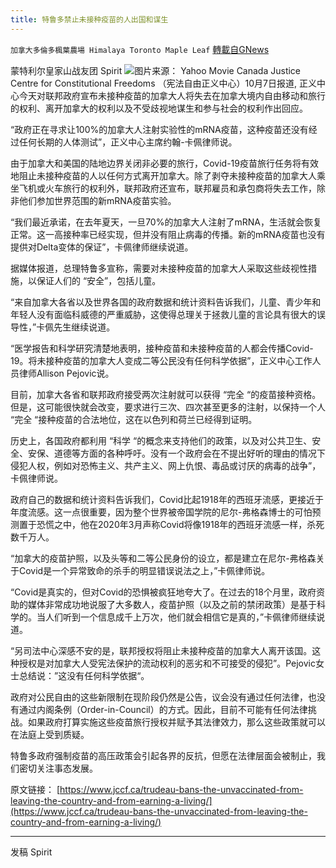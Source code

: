 ```yaml
---
title: 特鲁多禁止未接种疫苗的人出国和谋生
---
```

`加拿大多倫多楓葉農場 Himalaya Toronto Maple Leaf` [轉載自GNews](https://gnews.org/zh-hans/1581972/)

蒙特利尔皇家山战友团 Spirit
![](https://assets.gnews.org/wp-content/uploads/2021/10/4855bacca3fb37df9a8f4cdb1cdd79c2.jpg)图片来源： Yahoo Movie Canada
Justice Centre for Constitutional Freedoms （宪法自由正义中心）10月7日报道, 正义中心今天对联邦政府宣布未接种疫苗的加拿大人将失去在加拿大境内自由移动和旅行的权利、离开加拿大的权利以及不受歧视地谋生和参与社会的权利作出回应。

“政府正在寻求让100%的加拿大人注射实验性的mRNA疫苗，这种疫苗还没有经过任何长期的人体测试”，正义中心主席约翰-卡佩律师说。

由于加拿大和美国的陆地边界关闭非必要的旅行，Covid-19疫苗旅行任务将有效地阻止未接种疫苗的人以任何方式离开加拿大。除了剥夺未接种疫苗的加拿大人乘坐飞机或火车旅行的权利外，联邦政府还宣布，联邦雇员和承包商将失去工作，除非他们参加世界范围的新mRNA疫苗实验。

“我们最近承诺，在去年夏天，一旦70%的加拿大人注射了mRNA，生活就会恢复正常。这一高接种率已经实现，但并没有阻止病毒的传播。新的mRNA疫苗也没有提供对Delta变体的保证”，卡佩律师继续说道。

据媒体报道，总理特鲁多宣称，需要对未接种疫苗的加拿大人采取这些歧视性措施，以保证人们的 “安全”，包括儿童。

“来自加拿大各省以及世界各国的政府数据和统计资料告诉我们，儿童、青少年和年轻人没有面临科威德的严重威胁，这使得总理关于拯救儿童的言论具有很大的误导性，”卡佩先生继续说道。

“医学报告和科学研究清楚地表明，接种疫苗和未接种疫苗的人都会传播Covid-19。将未接种疫苗的加拿大人变成二等公民没有任何科学依据”，正义中心工作人员律师Allison Pejovic说。

目前，加拿大各省和联邦政府接受两次注射就可以获得 “完全 “的疫苗接种资格。但是，这可能很快就会改变，要求进行三次、四次甚至更多的注射，以保持一个人 “完全 “接种疫苗的合法地位，这在以色列和荷兰已经得到证明。

历史上，各国政府都利用 “科学 “的概念来支持他们的政策，以及对公共卫生、安全、安保、道德等方面的各种呼吁。没有一个政府会在不提出好听的理由的情况下侵犯人权，例如对恐怖主义、共产主义、网上仇恨、毒品或讨厌的病毒的战争”，卡佩律师说。

政府自己的数据和统计资料告诉我们，Covid比起1918年的西班牙流感，更接近于年度流感。这一点很重要，因为整个世界被帝国学院的尼尔-弗格森博士的可怕预测置于恐慌之中，他在2020年3月声称Covid将像1918年的西班牙流感一样，杀死数千万人。

“加拿大的疫苗护照，以及头等和二等公民身份的设立，都是建立在尼尔-弗格森关于Covid是一个异常致命的杀手的明显错误说法之上，”卡佩律师说。

“Covid是真实的，但对Covid的恐惧被疯狂地夸大了。在过去的18个月里，政府资助的媒体非常成功地说服了大多数人，疫苗护照（以及之前的禁闭政策）是基于科学的。当人们听到一个信息成千上万次，他们就会相信它是真的，”卡佩律师继续说道。

“另司法中心深感不安的是，联邦授权将阻止未接种疫苗的加拿大人离开该国。这种授权是对加拿大人受宪法保护的流动权利的恶劣和不可接受的侵犯”。Pejovic女士总结说：”这没有任何科学依据“。

政府对公民自由的这些新限制在现阶段仍然是公告，议会没有通过任何法律，也没有通过内阁条例（Order-in-Council）的方式。因此，目前不可能有任何法律挑战。如果政府打算实施这些疫苗旅行授权并赋予其法律效力，那么这些政策就可以在法庭上受到质疑。

特鲁多政府强制疫苗的高压政策会引起各界的反抗，但愿在法律层面会被制止，我们密切关注事态发展。

原文链接：
[https://www.jccf.ca/trudeau-bans-the-unvaccinated-from-leaving-the-country-and-from-earning-a-living/](https://www.jccf.ca/trudeau-bans-the-unvaccinated-from-leaving-the-country-and-from-earning-a-living/)

* * *

发稿 Spirit


![]()
